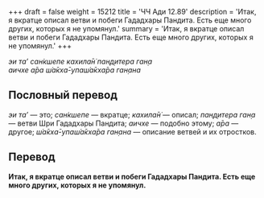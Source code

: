 +++
draft = false
weight = 15212
title = 'ЧЧ Ади 12.89'
description = 'Итак, я вкратце описал ветви и побеги Гададхары Пандита. Есть еще много других, которых я не упомянул.'
summary = 'Итак, я вкратце описал ветви и побеги Гададхары Пандита. Есть еще много других, которых я не упомянул.'
+++

_эи та’ сан̇кшепе кахила̄н̇ пан̣д̣итера ган̣а  
аичхе а̄ра ш́а̄кха̄-упаш́а̄кха̄ра ган̣ана_

## Пословный перевод

_эи_ _та’_ — это; _сан̇кшепе_ — вкратце; _кахила̄н̇_ — описал; _пан̣д̣итера_ _ган̣а_ — ветви Шри Гададхары Пандита; _аичхе_ — подобно этому; _а̄ра_ — другое; _ш́а̄кха̄_\-_упаш́а̄кха̄ра_ _ган̣ана_ — описание ветвей и их отростков.

## Перевод

**Итак, я вкратце описал ветви и побеги Гададхары Пандита. Есть еще много других, которых я не упомянул.**
